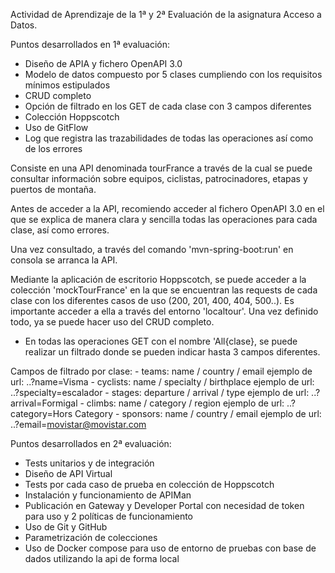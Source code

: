 Actividad de Aprendizaje de la 1ª y 2ª Evaluación de la asignatura Acceso a Datos.

Puntos desarrollados en 1ª evaluación:
- Diseño de APIA y fichero OpenAPI 3.0
- Modelo de datos compuesto por 5 clases cumpliendo con los requisitos mínimos estipulados
- CRUD completo
- Opción de filtrado en los GET de cada clase con 3 campos diferentes
- Colección Hoppscotch 
- Uso de GitFlow
- Log que registra las trazabilidades de todas las operaciones así como de los errores


Consiste en una API denominada tourFrance a través de la cual se puede consultar información sobre equipos, ciclistas, patrocinadores, etapas y puertos de montaña.

Antes de acceder a la API, recomiendo acceder al fichero OpenAPI 3.0 en el que se explica de manera clara y sencilla todas las operaciones para cada clase, así como errores.

Una vez consultado, a través del comando 'mvn-spring-boot:run' en consola se arranca la API.

Mediante la aplicación de escritorio Hoppscotch, se puede acceder a la colección 'mockTourFrance' en la que se encuentran las requests de cada clase con los diferentes casos de uso (200, 201, 400, 404, 500..).  Es importante acceder a ella a través del entorno 'localtour'.  Una vez definido todo, ya se puede hacer uso del CRUD completo.

* En todas las operaciones GET con el nombre 'All{clase}, se puede realizar un filtrado donde se pueden indicar hasta 3 campos diferentes.

Campos de filtrado por clase:
	- teams: name / country / email
	ejemplo de url: ..?name=Visma
	- cyclists: name / specialty / birthplace
	ejemplo de url:  ..?specialty=escalador
	- stages: departure / arrival / type
	ejemplo de url:	..?arrival=Formigal
	- climbs: name / category / region
	ejemplo de url: ..?category=Hors Category
	- sponsors: name / country / email
	ejemplo de url: ..?email=movistar@movistar.com

Puntos desarrollados en 2ª evaluación:
- Tests unitarios y de integración
- Diseño de API Virtual
- Tests por cada caso de prueba en colección de Hoppscotch
- Instalación y funcionamiento de APIMan
- Publicación en Gateway y Developer Portal con necesidad de token para uso y 2 políticas de funcionamiento
- Uso de Git y GitHub
- Parametrización de colecciones 
- Uso de Docker compose para uso de entorno de pruebas con base de dados utilizando la api de forma local
